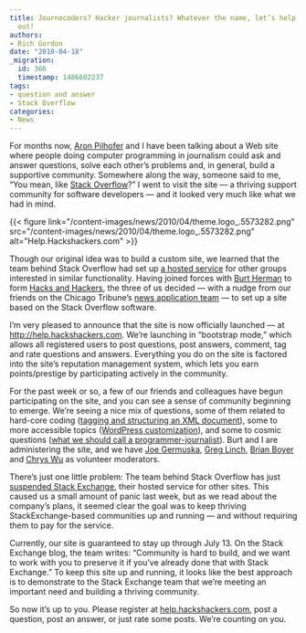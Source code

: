 ```yaml
---
title: Journocoders? Hacker journalists? Whatever the name, let’s help each other
  out!
authors:
- Rich Gordon
date: "2010-04-18"
_migration:
  id: 366
  timestamp: 1486602237
tags:
- question and answer
- Stack Overflow
categories:
- News
---
```


For months now, [Aron Pilhofer][1] and I have been talking about a Web site where people doing computer programming in journalism could ask and answer questions, solve each other&#8217;s problems and, in general, build a supportive community. Somewhere along the way, someone said to me, &#8220;You mean, like [Stack Overflow][2]?&#8221; I went to visit the site &#8212; a thriving support community for software developers &#8212; and it looked very much like what we had in mind.

{{< figure link="/content-images/news/2010/04/theme.logo\_.5573282.png" src="/content-images/news/2010/04/theme.logo\_.5573282.png" alt="Help.Hackshackers.com" >}}

Though our original idea was to build a custom site, we learned that the team behind Stack Overflow had set up [a hosted service][3] for other groups interested in similar functionality. Having joined forces with [Burt Herman][4] to form [Hacks and Hackers][5], the three of us decided &#8212; with a nudge from our friends on the Chicago Tribune&#8217;s [news application team][6] &#8212; to set up a site based on the Stack Overflow software.

I&#8217;m very pleased to announce that the site is now officially launched &#8212; at <http://help.hackshackers.com>. We&#8217;re launching in &#8220;bootstrap mode,&#8221; which allows all registered users to post questions, post answers, comment, tag and rate questions and answers. Everything you do on the site is factored into the site&#8217;s reputation management system, which lets you earn points/prestige by participating actively in the community.

For the past week or so, a few of our friends and colleagues have begun participating on the site, and you can see a sense of community beginning to emerge. We&#8217;re seeing a nice mix of questions, some of them related to hard-core coding ([tagging and structuring an XML document][7]), some to more accessible topics ([WordPress customization][8]), and some to cosmic questions ([what we should call a programmer-journalist][9]). Burt and I are administering the site, and we have [Joe Germuska][10], [Greg Linch][11], [Brian Boyer][12] and [Chrys Wu][13] as volunteer moderators.

There&#8217;s just one little problem: The team behind Stack Overflow has just [suspended Stack Exchange][14], their hosted service for other sites. This caused us a small amount of panic last week, but as we read about the company&#8217;s plans, it seemed clear the goal was to keep thriving StackExchange-based communities up and running &#8212; and without requiring them to pay for the service.

Currently, our site is guaranteed to stay up through July 13. On the Stack Exchange blog, the team writes: &#8220;Community is hard to build, and we want to work with you to preserve it if you’ve already done that with Stack Exchange.&#8221; To keep this site up and running, it looks like the best approach is to demonstrate to the Stack Exchange team that we&#8217;re meeting an important need and building a thriving community.

So now it&#8217;s up to you. Please register at [help.hackshackers.com][15], post a question, post an answer, or just rate some posts. We&#8217;re counting on you.

 [1]: http://www.linkedin.com/profile?viewProfile=&key=20691098
 [2]: http://www.stackoverflow.com
 [3]: http://stackexchange.com/
 [4]: http://www.linkedin.com/in/burtherman
 [5]: http://www.hacksandhackers.com
 [6]: http://blog.apps.chicagotribune.com/
 [7]: http://help.hackshackers.com/questions/9/tagging-and-annotating-a-structured-xml-document
 [8]: http://help.hackshackers.com/questions/16/wordpress-as-a-publication-cms-what-are-your-most-useful-valuable-plugins
 [9]: http://help.hackshackers.com/questions/81/jourveloper-progournalist-hacker-journalist-what-title-should-we-use
 [10]: http://help.hackshackers.com/users/6/joe-germuska
 [11]: http://help.hackshackers.com/users/17/greg-linch
 [12]: http://help.hackshackers.com/users/5/brianboyer
 [13]: http://help.hackshackers.com/users/8/chrys-wu
 [14]: http://blog.stackexchange.com/post/518474918/stack-exchange-2-0
 [15]: http://help.hackshackers.com